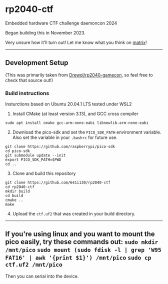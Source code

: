 # rp2040-ctf
Embedded hardware CTF challenge daemoncon 2024

Began building this in November 2023.

Very unsure how it'll turn out! Let me know what you think on [matrix](https://matrix.to/#/@caret:m.sif.moe)!

---

## Development Setup
(This was primarily taken from [Drewol/rp2040-gamecon](https://github.com/Drewol/rp2040-gamecon), so feel free to check that source out!)

### Build instructions
Insturctions based on Ubuntu 20.04.1 LTS tested under WSL2

1. Install CMake (at least version 3.13), and GCC cross compiler
```
sudo apt install cmake gcc-arm-none-eabi libnewlib-arm-none-eabi
```

2. Download the pico-sdk and set the `PICO_SDK_PATH` environment variable. Also set the variable in your `.bashrc` for future use.
```
git clone https://github.com/raspberrypi/pico-sdk
cd pico-sdk
git submodule update --init
export PICO_SDK_PATH=$PWD
cd ..
```

3. Clone and build this repository
```
git clone https://github.com/641i130/rp2040-ctf
cd rp2040-ctf
mkdir build
cd build
cmake ..
make
```

4. Upload the `ctf.uf2` that was created in your build directory.


---
If you're using linux and you want to mount the pico easily, try these commands out:
`sudo mkdir /mnt/pico`
`sudo mount (sudo fdisk -l | grep 'W95 FAT16' | awk '{print $1}') /mnt/pico`
`sudo cp ctf.uf2 /mnt/pico`
---

Then you can serial into the device. 

